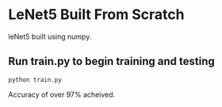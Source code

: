 # LeNet5 Built From Scratch

leNet5 built using numpy. 

## Run train.py to begin training and testing
```
python train.py

```

Accuracy of over 97% acheived. 
